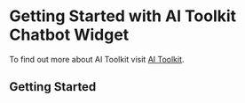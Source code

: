 # Getting Started with AI Toolkit Chatbot Widget

To find out more about AI Toolkit visit [AI Toolkit](https://aitoolkit.dev).

## Getting Started

